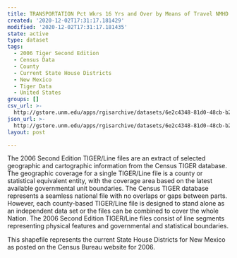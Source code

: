 ```yaml
---
title: TRANSPORTATION Pct Wkrs 16 Yrs and Over by Means of Travel NMHD 2000
created: '2020-12-02T17:31:17.181429'
modified: '2020-12-02T17:31:17.181435'
state: active
type: dataset
tags:
  - 2006 Tiger Second Edition
  - Census Data
  - County
  - Current State House Districts
  - New Mexico
  - Tiger Data
  - United States
groups: []
csv_url: >-
  http://gstore.unm.edu/apps/rgisarchive/datasets/6e2c4348-81d0-48cb-b24d-993a1edb8bda/nmh297data151873749_sth_view.derived.csv
json_url: >-
  http://gstore.unm.edu/apps/rgisarchive/datasets/6e2c4348-81d0-48cb-b24d-993a1edb8bda/nmh297data151873749_sth_view.derived.json
layout: post

---
```

The 2006 Second Edition TIGER/Line files are an extract of selected geographic and cartographic information from the Census TIGER database.  The geographic coverage for a single TIGER/Line file is a county or statistical equivalent entity, with the coverage area based on the latest available governmental unit boundaries. The Census TIGER database represents a seamless national file with no overlaps or gaps between parts.  However, each county-based TIGER/Line file is designed to stand alone as an independent data set or the files can be combined to cover the whole Nation.  The 2006 Second Edition  TIGER/Line files consist of line segments representing physical features and governmental and statistical boundaries.  

This shapefile represents the current State House Districts for New Mexico as posted on the Census Bureau website for 2006.

